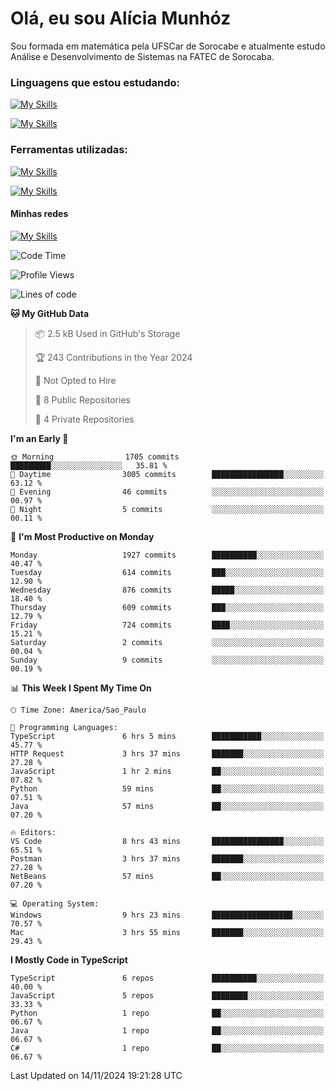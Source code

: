 # Olá, eu sou Alícia Munhóz

<p>Sou formada em matemática pela UFSCar de Sorocabe e atualmente estudo Análise e Desenvolvimento de Sistemas na FATEC de Sorocaba.</p>

### Linguagens que estou estudando:

[![My Skills](https://skillicons.dev/icons?i=js,ts,html,css)](https://skillicons.dev)


[![My Skills](https://skillicons.dev/icons?i=nodejs,java,py,latex)](https://skillicons.dev)

### Ferramentas utilizadas:

[![My Skills](https://skillicons.dev/icons?i=vscode,discord,figma,git)](https://skillicons.dev)

[![My Skills](https://skillicons.dev/icons?i=github,gmail,mongodb,sublime)](https://skillicons.dev)

#### Minhas redes
[![My Skills](https://skillicons.dev/icons?i=linkedin)](https://www.linkedin.com/in/aliciamunhozfrancodecamargo/)

<!--START_SECTION:waka-->
![Code Time](http://img.shields.io/badge/Code%20Time-158%20hrs%2038%20mins-blue)

![Profile Views](http://img.shields.io/badge/Profile%20Views-0-blue)

![Lines of code](https://img.shields.io/badge/From%20Hello%20World%20I%27ve%20Written-6.4%20million%20lines%20of%20code-blue)

**🐱 My GitHub Data** 

> 📦 2.5 kB Used in GitHub's Storage 
 > 
> 🏆 243 Contributions in the Year 2024
 > 
> 🚫 Not Opted to Hire
 > 
> 📜 8 Public Repositories 
 > 
> 🔑 4 Private Repositories 
 > 
**I'm an Early 🐤** 

```text
🌞 Morning                1705 commits        █████████░░░░░░░░░░░░░░░░   35.81 % 
🌆 Daytime                3005 commits        ████████████████░░░░░░░░░   63.12 % 
🌃 Evening                46 commits          ░░░░░░░░░░░░░░░░░░░░░░░░░   00.97 % 
🌙 Night                  5 commits           ░░░░░░░░░░░░░░░░░░░░░░░░░   00.11 % 
```
📅 **I'm Most Productive on Monday** 

```text
Monday                   1927 commits        ██████████░░░░░░░░░░░░░░░   40.47 % 
Tuesday                  614 commits         ███░░░░░░░░░░░░░░░░░░░░░░   12.90 % 
Wednesday                876 commits         █████░░░░░░░░░░░░░░░░░░░░   18.40 % 
Thursday                 609 commits         ███░░░░░░░░░░░░░░░░░░░░░░   12.79 % 
Friday                   724 commits         ████░░░░░░░░░░░░░░░░░░░░░   15.21 % 
Saturday                 2 commits           ░░░░░░░░░░░░░░░░░░░░░░░░░   00.04 % 
Sunday                   9 commits           ░░░░░░░░░░░░░░░░░░░░░░░░░   00.19 % 
```


📊 **This Week I Spent My Time On** 

```text
🕑︎ Time Zone: America/Sao_Paulo

💬 Programming Languages: 
TypeScript               6 hrs 5 mins        ███████████░░░░░░░░░░░░░░   45.77 % 
HTTP Request             3 hrs 37 mins       ███████░░░░░░░░░░░░░░░░░░   27.28 % 
JavaScript               1 hr 2 mins         ██░░░░░░░░░░░░░░░░░░░░░░░   07.82 % 
Python                   59 mins             ██░░░░░░░░░░░░░░░░░░░░░░░   07.51 % 
Java                     57 mins             ██░░░░░░░░░░░░░░░░░░░░░░░   07.20 % 

🔥 Editors: 
VS Code                  8 hrs 43 mins       ████████████████░░░░░░░░░   65.51 % 
Postman                  3 hrs 37 mins       ███████░░░░░░░░░░░░░░░░░░   27.28 % 
NetBeans                 57 mins             ██░░░░░░░░░░░░░░░░░░░░░░░   07.20 % 

💻 Operating System: 
Windows                  9 hrs 23 mins       ██████████████████░░░░░░░   70.57 % 
Mac                      3 hrs 55 mins       ███████░░░░░░░░░░░░░░░░░░   29.43 % 
```

**I Mostly Code in TypeScript** 

```text
TypeScript               6 repos             ██████████░░░░░░░░░░░░░░░   40.00 % 
JavaScript               5 repos             ████████░░░░░░░░░░░░░░░░░   33.33 % 
Python                   1 repo              ██░░░░░░░░░░░░░░░░░░░░░░░   06.67 % 
Java                     1 repo              ██░░░░░░░░░░░░░░░░░░░░░░░   06.67 % 
C#                       1 repo              ██░░░░░░░░░░░░░░░░░░░░░░░   06.67 % 
```




 Last Updated on 14/11/2024 19:21:28 UTC
<!--END_SECTION:waka-->
